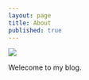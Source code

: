 ```yaml
---
layout: page
title: About
published: true
---
```


![]({{site.baseurl}}/img/ja.jpg)

Welecome to my blog.
